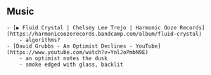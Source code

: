## Music
	- [▶︎ Fluid Crystal | Chelsey Lee Trejo | Harmonic Ooze Records](https://harmonicoozerecords.bandcamp.com/album/fluid-crystal)
		- algorithms?
	- [David Grubbs - An Optimist Declines - YouTube](https://www.youtube.com/watch?v=YnlJoPmbN9E)
		- an optimist notes the dusk
		- smoke edged with glass, backlit